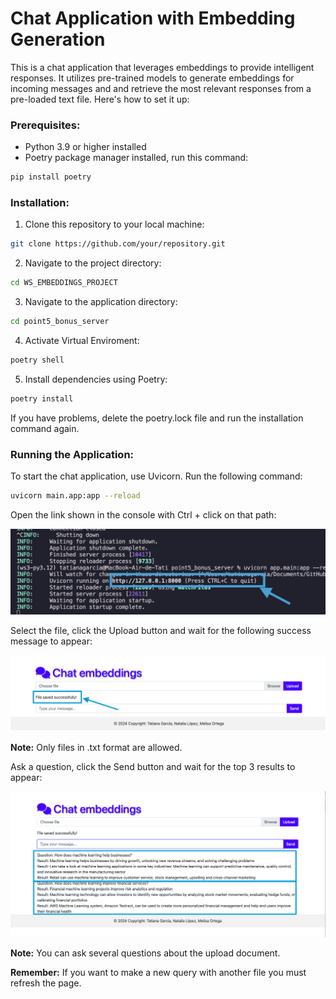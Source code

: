 # Chat Application with Embedding Generation

This is a chat application that leverages embeddings to provide intelligent responses. It utilizes pre-trained models to generate embeddings for incoming messages and and retrieve the most relevant responses from a pre-loaded text file. Here's how to set it up:

### Prerequisites:

- Python 3.9 or higher installed
- Poetry package manager installed, run this command:

```bash
pip install poetry
```

### Installation:

1. Clone this repository to your local machine:

```bash
git clone https://github.com/your/repository.git
```

2. Navigate to the project directory:

```bash
cd WS_EMBEDDINGS_PROJECT
```

3. Navigate to the application directory:
```bash
cd point5_bonus_server
```

4. Activate Virtual Enviroment:
```bash
poetry shell
```

5. Install dependencies using Poetry:

```bash
poetry install
```

If you have problems, delete the poetry.lock file and run the installation command again.


### Running the Application:

To start the chat application, use Uvicorn. Run the following command:

```bash
uvicorn main.app:app --reload
```

Open the link shown in the console with Ctrl + click on that path:

![imagen](images_readme/run_project.jpg)

Select the file, click the Upload button and wait for the following success message to appear:

![imagen](images_readme/upload_file.jpg)

**Note:** Only files in .txt format are allowed.

Ask a question, click the Send button and wait for the top 3 results to appear:

![imagen](images_readme/answers.jpg)

**Note:** You can ask several questions about the upload document.

**Remember:**
If you want to make a new query with another file you must refresh the page.